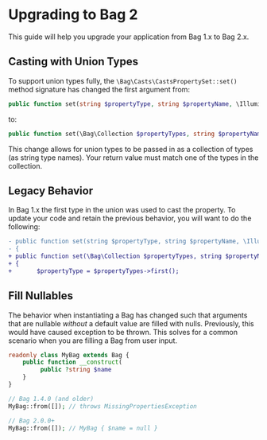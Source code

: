 # Upgrading to Bag 2

This guide will help you upgrade your application from Bag 1.x to Bag 2.x.

## Casting with Union Types

To support union types fully, the `\Bag\Casts\CastsPropertySet::set()` method signature has changed the first argument from:

```php
public function set(string $propertyType, string $propertyName, \Illuminate\Support\Collection $properties): mixed
```

to:

```php
public function set(\Bag\Collection $propertyTypes, string $propertyName, \Illuminate\Support\Collection $properties): mixed
```

This change allows for union types to be passed in as a collection of types (as string type names). Your return value must match one of the types in the collection.

## Legacy Behavior

In Bag 1.x the first type in the union was used to cast the property. To update your code and retain the previous behavior, you will want to do the following:

```diff
- public function set(string $propertyType, string $propertyName, \Illuminate\Support\Collection $properties): mixed
- {
+ public function set(\Bag\Collection $propertyTypes, string $propertyName, \Illuminate\Support\Collection $properties): mixed
+ {
+       $propertyType = $propertyTypes->first();
```

## Fill Nullables

The behavior when instantiating a Bag has changed such that arguments that are nullable _without_ a default value are filled with nulls.
Previously, this would have caused exception to be thrown. This solves for a common scenario when you are filling a Bag from user input.

```php
readonly class MyBag extends Bag {
    public function __construct(
         public ?string $name
    }
}

// Bag 1.4.0 (and older)
MyBag::from([]); // throws MissingPropertiesException

// Bag 2.0.0+
MyBag::from([]); // MyBag { $name = null }
```
